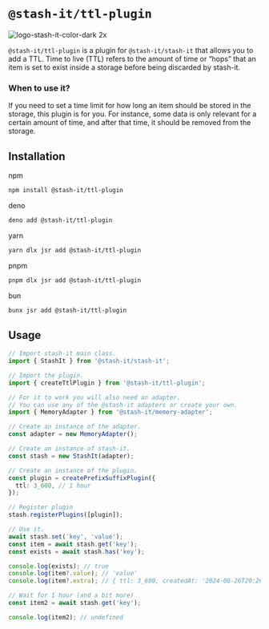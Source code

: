 # `@stash-it/ttl-plugin`

![logo-stash-it-color-dark 2x](https://user-images.githubusercontent.com/1819138/30385483-99fd209c-98a7-11e7-85e2-595791d8d894.png)

`@stash-it/ttl-plugin` is a plugin for `@stash-it/stash-it` that allows you to add a TTL.
Time to live (TTL) refers to the amount of time or “hops” that an item is set to exist inside a storage before being discarded by stash-it.

### When to use it?

If you need to set a time limit for how long an item should be stored in the storage, this plugin is for you.
For instance, some data is only relevant for a certain amount of time, and after that time, it should be removed from the storage.

## Installation

npm
```bash
npm install @stash-it/ttl-plugin
```

deno
```bash
deno add @stash-it/ttl-plugin
```

yarn
```bash
yarn dlx jsr add @stash-it/ttl-plugin
```

pnpm
```bash
pnpm dlx jsr add @stash-it/ttl-plugin
```

bun
```bash
bunx jsr add @stash-it/ttl-plugin
```

## Usage

```ts
// Import stash-it main class.
import { StashIt } from '@stash-it/stash-it';

// Import the plugin.
import { createTtlPlugin } from '@stash-it/ttl-plugin';

// For it to work you will also need an adapter.
// You can use any of the @stash-it adapters or create your own.
import { MemoryAdapter } from '@stash-it/memory-adapter';

// Create an instance of the adapter.
const adapter = new MemoryAdapter();

// Create an instance of stash-it.
const stash = new StashIt(adapter);

// Create an instance of the plugin.
const plugin = createPrefixSuffixPlugin({
  ttl: 3_600, // 1 hour
});

// Register plugin
stash.registerPlugins([plugin]);

// Use it.
await stash.set('key', 'value');
const item = await stash.get('key');
const exists = await stash.has('key');

console.log(exists); // true
console.log(item?.value); // 'value'
console.log(item?.extra); // { ttl: 3_600, createdAt: '2024-08-26T20:26:41.832Z' }

// Wait for 1 hour (and a bit more)
const item2 = await stash.get('key');

console.log(item2); // undefined
```
